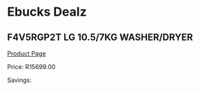 
# Ebucks Dealz
## F4V5RGP2T LG 10.5/7KG WASHER/DRYER
[Product Page](https://www.ebucks.com/web/shop/productSelected.do?prodId=1173217540&catId=704981826)

Price: R15699.00

Savings: 


	